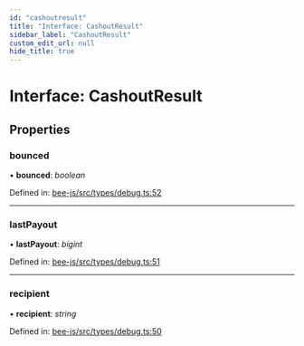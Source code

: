 ```yaml
---
id: "cashoutresult"
title: "Interface: CashoutResult"
sidebar_label: "CashoutResult"
custom_edit_url: null
hide_title: true
---
```


# Interface: CashoutResult

## Properties

### bounced

• **bounced**: *boolean*

Defined in: [bee-js/src/types/debug.ts:52](https://github.com/ethersphere/bee-js/blob/430becc/src/types/debug.ts#L52)

___

### lastPayout

• **lastPayout**: *bigint*

Defined in: [bee-js/src/types/debug.ts:51](https://github.com/ethersphere/bee-js/blob/430becc/src/types/debug.ts#L51)

___

### recipient

• **recipient**: *string*

Defined in: [bee-js/src/types/debug.ts:50](https://github.com/ethersphere/bee-js/blob/430becc/src/types/debug.ts#L50)
